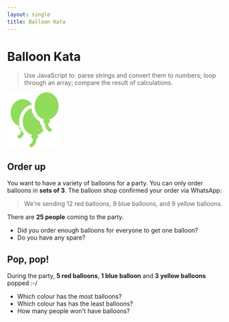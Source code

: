 ```yaml
---
layout: single
title: Balloon Kata
---
```


# Balloon Kata

> Use JavaScript to: parse strings and convert them to numbers; loop through an array; compare the result of calculations.

![](img/balloon.png)

## Order up

You want to have a variety of balloons for a party. You can only order balloons in **sets of 3**. The balloon shop confirmed your order via WhatsApp:

> We're sending 12 red balloons, 9 blue balloons, and 9 yellow balloons.

There are **25 people** coming to the party.

* Did you order enough balloons for everyone to get one balloon?
* Do you have any spare?

## Pop, pop!

During the party, **5 red balloons**, **1 blue balloon** and **3 yellow balloons** popped :-/

* Which colour has the most balloons?
* Which colour has has the least balloons?
* How many people won't have balloons?
